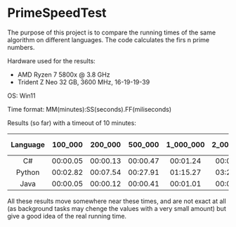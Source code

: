 # PrimeSpeedTest

The purpose of this project is to compare the running times of the same algorithm on different languages. The code calculates the firs n prime numbers.

Hardware used for the results:
 - AMD Ryzen 7 5800x @ 3.8 GHz
 - Trident Z Neo 32 GB, 3600 MHz, 16-19-19-39

OS: Win11

Time format: MM(minutes):SS(seconds).FF(miliseconds)

Results (so far) with a timeout of 10 minutes:

Language | 100_000  | 200_000  | 500_000  | 1_000_000  | 2_000_000  | 5_000_000  | 10_000_000  | 20_000_000  | 50_000_000  | 100_000_000 | 200_000_000 | 1 hour      
:-------:|:--------:|:--------:|:--------:|:----------:|:----------:|:----------:|:-----------:|:-----------:|:-----------:|:-----------:|:-----------:|:-----------:
C#       |00:00.05  |00:00.13  |00:00.47  |00:01.24    |00:03.32    |00:12.33    |00:33.47     |01:31.01     |05:43.37     |15:40.83     |-            |-            
Python   |00:02.82  |00:07.54  |00:27.91  |01:15.27    |03:23.32    |DNF         |DNF          |DNF          |DNF          |-            |-            |-            
Java     |00:00.05  |00:00.12  |00:00.41  |00:01.01    |00:02.72    |00:09.94    |00:26.77     |01:12.40     |04:31.81     |-            |-            |-            

All these results move somewhere near these times, and are not exact at all (as background tasks may chenge the values with a very small amount) but give a good idea of the real running time.
